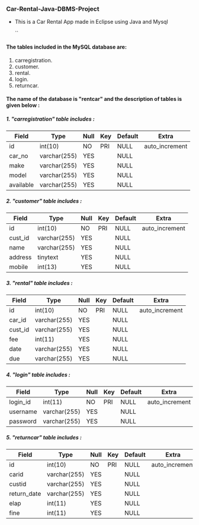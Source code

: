 ### Car-Rental-Java-DBMS-Project
* This is a Car Rental App made in Eclipse using Java and Mysql

  ``

#### The tables included in the MySQL database are:
1. carregistration.
2. customer.
3. rental.
4. login.
5. returncar.  

#### The name of the database is **"rentcar"** and the description of tables is given below : 

##### 1. "carregistration" table includes :
    
| Field     | Type         | Null | Key | Default | Extra          |
|-----------|--------------|------|-----|---------|----------------|
| id        | int(10)      | NO   | PRI | NULL    | auto_increment |
| car_no    | varchar(255) | YES  |     | NULL    |                |
| make      | varchar(255) | YES  |     | NULL    |                |
| model     | varchar(255) | YES  |     | NULL    |                |
| available | varchar(255) | YES  |     | NULL    |                |

##### 2. "customer" table includes :

| Field   | Type         | Null | Key | Default | Extra          |
|---------|--------------|------|-----|---------|----------------|
| id      | int(10)      | NO   | PRI | NULL    | auto_increment |
| cust_id | varchar(255) | YES  |     | NULL    |                |
| name    | varchar(255) | YES  |     | NULL    |                |
| address | tinytext     | YES  |     | NULL    |                |
| mobile  | int(13)      | YES  |     | NULL    |                |

##### 3. "rental" table includes :

| Field   | Type         | Null | Key | Default | Extra          |
|---------|--------------|------|-----|---------|----------------|
| id      | int(10)      | NO   | PRI | NULL    | auto_increment |
| car_id  | varchar(255) | YES  |     | NULL    |                |
| cust_id | varchar(255) | YES  |     | NULL    |                |
| fee     | int(11)      | YES  |     | NULL    |                |
| date    | varchar(255) | YES  |     | NULL    |                |
| due     | varchar(255) | YES  |     | NULL    |                |

##### 4. "login" table includes :

| Field    | Type         | Null | Key | Default | Extra          |
|----------|--------------|------|-----|---------|----------------|
| login_id | int(11)      | NO   | PRI | NULL    | auto_increment |
| username | varchar(255) | YES  |     | NULL    |                |
| password | varchar(255) | YES  |     | NULL    |                |

##### 5. "returncar" table includes :

| Field       | Type         | Null | Key | Default | Extra          |
|-------------|--------------|------|-----|---------|----------------|
| id          | int(10)      | NO   | PRI | NULL    | auto_increment |
| carid       | varchar(255) | YES  |     | NULL    |                |
| custid      | varchar(255) | YES  |     | NULL    |                |
| return_date | varchar(255) | YES  |     | NULL    |                |
| elap        | int(11)      | YES  |     | NULL    |                |
| fine        | int(11)      | YES  |     | NULL    |                |
</li>

